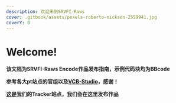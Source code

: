 ```yaml
---
description: 欢迎来到SRVFI-Raws
cover: .gitbook/assets/pexels-roberto-nickson-2559941.jpg
coverY: 0
---
```


# Welcome!

**该文档为SRVFI-Raws Encode作品发布指南，示例代码块均为BBcode**

**参考各大pt站点的官组以及**[**VCB-Studio**](https://vcb-s.com/)**，感谢！**

**[这是](https://srvfi.top)我们的Tracker站点，我们会在这里发布作品**
